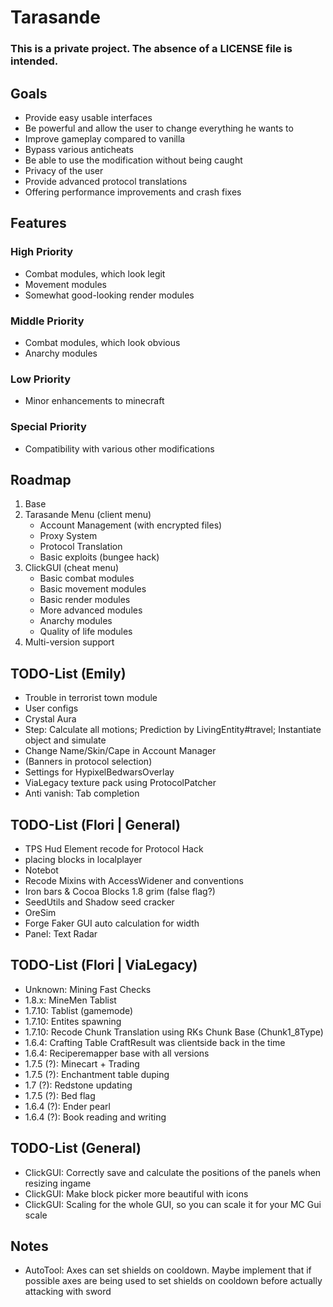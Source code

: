 # Tarasande
### This is a private project. The absence of a LICENSE file is intended.

## Goals
- Provide easy usable interfaces
- Be powerful and allow the user to change everything he wants to
- Improve gameplay compared to vanilla
- Bypass various anticheats
- Be able to use the modification without being caught
- Privacy of the user
- Provide advanced protocol translations
- Offering performance improvements and crash fixes

## Features
### High Priority
- Combat modules, which look legit
- Movement modules
- Somewhat good-looking render modules
### Middle Priority
- Combat modules, which look obvious
- Anarchy modules
### Low Priority
- Minor enhancements to minecraft
### Special Priority
- Compatibility with various other modifications

## Roadmap
1. Base
2. Tarasande Menu (client menu) 
   - Account Management (with encrypted files)
   - Proxy System
   - Protocol Translation
   - Basic exploits (bungee hack)
3. ClickGUI (cheat menu)
   - Basic combat modules
   - Basic movement modules
   - Basic render modules
   - More advanced modules
   - Anarchy modules
   - Quality of life modules
4. Multi-version support

## TODO-List (Emily)
- Trouble in terrorist town module
- User configs
- Crystal Aura
- Step: Calculate all motions; Prediction by LivingEntity#travel; Instantiate object and simulate
- Change Name/Skin/Cape in Account Manager
- (Banners in protocol selection)
- Settings for HypixelBedwarsOverlay
- ViaLegacy texture pack using ProtocolPatcher
- Anti vanish: Tab completion

## TODO-List (Flori | General)

- TPS Hud Element recode for Protocol Hack
- placing blocks in localplayer
- Notebot
- Recode Mixins with AccessWidener and conventions
- Iron bars & Cocoa Blocks 1.8 grim (false flag?)
- SeedUtils and Shadow seed cracker 
- OreSim
- Forge Faker GUI auto calculation for width
- Panel: Text Radar

## TODO-List (Flori | ViaLegacy)

- Unknown: Mining Fast Checks
- 1.8.x: MineMen Tablist
- 1.7.10: Tablist (gamemode)
- 1.7.10: Entites spawning
- 1.7.10: Recode Chunk Translation using RKs Chunk Base (Chunk1_8Type)
- 1.6.4: Crafting Table CraftResult was clientside back in the time
- 1.6.4: Reciperemapper base with all versions
- 1.7.5 (?): Minecart + Trading
- 1.7.5 (?): Enchantment table duping
- 1.7 (?): Redstone updating
- 1.7.5 (?): Bed flag
- 1.6.4 (?): Ender pearl
- 1.6.4 (?): Book reading and writing

## TODO-List (General)
- ClickGUI: Correctly save and calculate the positions of the panels when resizing ingame
- ClickGUI: Make block picker more beautiful with icons
- ClickGUI: Scaling for the whole GUI, so you can scale it for your MC Gui scale

## Notes
- AutoTool: Axes can set shields on cooldown. Maybe implement that if possible axes are being used to set shields on cooldown before actually attacking with sword

